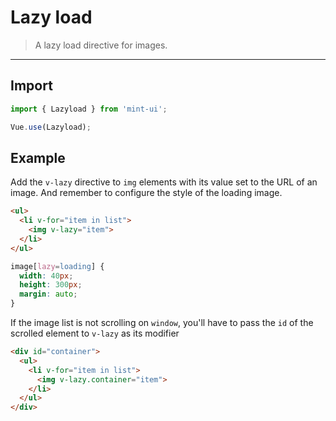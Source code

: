 # Lazy load

> A lazy load directive for images.

-------------

## Import

```javascript
import { Lazyload } from 'mint-ui';

Vue.use(Lazyload);
```

## Example

Add the `v-lazy` directive to `img` elements with its value set to the URL of an image. And remember to configure the style of the loading image.

```html
<ul>
  <li v-for="item in list">
    <img v-lazy="item">
  </li>
</ul>
```

```css
image[lazy=loading] {
  width: 40px;
  height: 300px;
  margin: auto;
}
```

If the image list is not scrolling on `window`, you'll have to pass the `id` of the scrolled element to `v-lazy` as its modifier

```html
<div id="container">
  <ul>
    <li v-for="item in list">
      <img v-lazy.container="item">
    </li>
  </ul>
</div>
```
